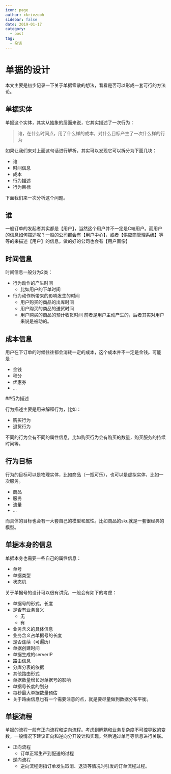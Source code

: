 ```yaml
---
icon: page
author: xkrivzooh
sidebar: false
date: 2019-01-17
category:
  - post
tag:
  - 杂谈
---
```


# 单据的设计

本文主要是初步记录一下关于单据零散的想法，看看是否可以形成一套可行的方法论。

## 单据实体

单据这个实体，其实从抽象的层面来说，它其实描述了一次行为：

> 谁，在什么时间点，用了什么样的成本，对什么目标产生了一次什么样的行为

如果让我们来对上面这句话进行解析，其实可以发现它可以拆分为下面几块：

- 谁
- 时间信息
- 成本
- 行为描述
- 行为目标
 
下面我们来一次分析这个问题。

## 谁

一般订单的发起者其实都是【用户】，当然这个用户并不一定是C端用户。而用户的信息如何描述呢？一般的公司都会有【用户中心】，或者【供应商管理系统】等等的来描述【用户】的信息。做的好的公司也会有【用户画像】

## 时间信息

时间信息一般分为2类：

- 行为动作的产生时间
    - 比如用户的下单时间
- 行为动作所带来的影响发生的时间
    - 用户购买的商品的出库时间
    - 用户购买的商品的送货时间
    - 用户购买的商品的预计收货时间
前者是用户主动产生的，后者其实对用户来说是被动的。

## 成本信息

用户在下订单的时候往往都会消耗一定的成本，这个成本并不一定是金钱。可能是：

- 金钱
- 积分
- 优惠券
- ...

##行为描述

行为描述主要是用来解释行为，比如：

- 购买行为
- 退货行为

不同的行为会有不同的属性信息，比如购买行为会有购买的数量，购买服务的持续时间等。


## 行为目标

行为的目标可以是物理实体，比如商品（一瓶可乐），也可以是虚拟实体，比如一次服务。

- 商品
- 服务
- 流量
- ...

而具体的目标也会有一大套自己的模型和属性。比如商品的sku就是一套很经典的模型。

## 单据本身的信息

单据本身也需要一些自己的属性信息：

- 单号
- 单据类型
- 状态机
 
关于单据号的设计可以很有讲究，一般会有如下的考虑：

- 单据号的形式，长度
- 是否有业务含义
    - 无
    - 有
- 业务含义的具体信息
- 业务含义占单据号的长度
- 是否连续（可遍历）
- 单据创建时间
- 单据生成的serverIP
- 路由信息
- 分库分表的依据
- 其他路由形式
- 单据数量增长对单据号的影响
- 单据号长度的划分
- 每秒最大单据数量预估
- 关于路由信息也有一个需要注意的点，就是要尽量做到数据分布平衡。

## 单据流程

单据的流程一般有正向流程和逆向流程。考虑到解耦和业务复杂度不可控导致的变数，一般情况下建议正向和逆向分开设计和实现。然后通过单号等信息进行关联。

- 正向流程
    - 订单正常生产到配送的过程
- 逆向流程
    - 逆向流程则指订单发生取消、退货等情况时引发的订单流程过程。
